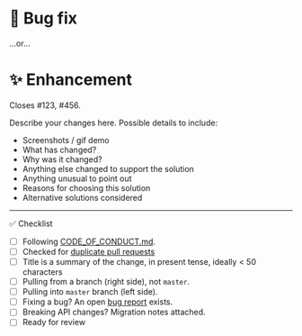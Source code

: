 <!--
Thanks for contributing!
-->

# :bug: Bug fix

...or...

# :sparkles: Enhancement

Closes #123, #456.

Describe your changes here. Possible details to include:

- Screenshots / gif demo
- What has changed?
- Why was it changed?
- Anything else changed to support the solution
- Anything unusual to point out
- Reasons for choosing this solution
- Alternative solutions considered

---

:white_check_mark: Checklist

<!--
Feel free to submit now and complete the checklist items below later.
If you're unsure about anything, don't hesitate to ask. We're here to help!
-->

- [ ] Following [CODE_OF_CONDUCT.md](https://github.com/iamturns/create-exposed-app/blob/master/CODE_OF_CONDUCT.md).
- [ ] Checked for [duplicate pull requests](https://github.com/iamturns/create-exposed-app/pulls)
- [ ] Title is a summary of the change, in present tense, ideally < 50 characters
- [ ] Pulling from a branch (right side), not `master`.
- [ ] Pulling into `master` branch (left side).
- [ ] Fixing a bug? An open [bug report](https://github.com/iamturns/create-exposed-app/labels/bug) exists.
- [ ] Breaking API changes? Migration notes attached.
- [ ] Ready for review
